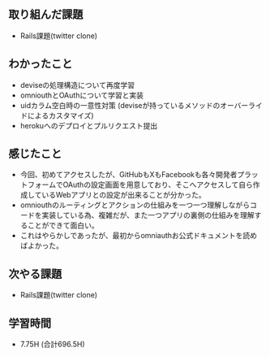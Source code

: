 ## 取り組んだ課題
- Rails課題(twitter clone)

## わかったこと  
- deviseの処理構造について再度学習
- omniouthとOAuthについて学習と実装
- uidカラム空白時の一意性対策
(deviseが持っているメソッドのオーバーライドによるカスタマイズ)
- herokuへのデプロイとプルリクエスト提出
  
## 感じたこと 
- 今回、初めてアクセスしたが、GitHubもXもFacebookも各々開発者プラットフォームでOAuthの設定画面を用意しており、そこへアクセスして自ら作成しているWebアプリとの設定が出来ることが分かった。
- omniouthのルーティングとアクションの仕組みを一つ一つ理解しながらコードを実装している為、複雑だが、また一つアプリの裏側の仕組みを理解することができて面白い。
- これはやらかしであったが、最初からomniauthお公式ドキュメントを読めばよかった。
  
## 次やる課題  
- Rails課題(twitter clone)
  
## 学習時間  
- 7.75H (合計696.5H)

